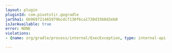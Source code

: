 ```yaml
---
layout: plugin
pluginId: com.pivotstir.gogradle
jarSha1: 6b969721465979bcdcf130f6ca1720d3368d2eb0
isJarAvailable: true
error: NONE
violations:
- {name: org/gradle/process/internal/ExecException, type: internal-api-usage}

---
```

